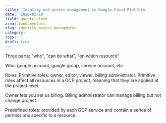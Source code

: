 ```yaml
---
title: 'Identity and access management in Google Cloud Platform'
date: '2020-01-10'
field: google-cloud
area: fundamentals
slug: identity-access-management
category:
tags:
draft: true
---
```


Three parts: "who", "can do what", "on which resource"

Who: google account, google group, service account, etc.

Roles:
Primitive roles: owner, editor, viewer, billing administrator. Primitive roles
affect all resources in a GCP project, meaning that they are applied at the project
level.

Owner lets you set us billing.
Billing administrator can manage billing but not change project.

Predefined roles: provided by each GCP service and contain a series of permissions
specific to a resource.

